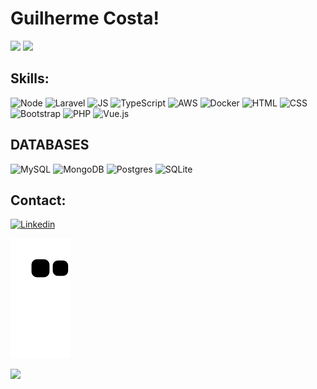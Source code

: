 <h1>
  Guilherme Costa!
</h1>
 
 <div>
  <img height="200em" src="https://github-readme-stats.vercel.app/api/top-langs/?username=costagguilherme&layout=compact&langs_count=7&theme=dracula"/>
  <img height="200px" src="https://4.bp.blogspot.com/-gz9ZgizANGA/WmPAyHrPOQI/AAAAAAAAeZ8/CTJuyzXBFfwHa9_3YtODmRQdVuFDRa5EACLcBGAs/s1600/starry%2Bnight%2Bgif.gif"><img/>
 </div>


  ## Skills:
  ![Node](https://img.shields.io/badge/Node.js-43853D?style=for-the-badge&logo=node-dot-js&logoColor=white)
  ![Laravel](https://img.shields.io/badge/laravel-%23FF2D20.svg?style=for-the-badge&logo=laravel&logoColor=white)
  ![JS](https://img.shields.io/badge/JavaScript-323330?style=for-the-badge&logo=javascript&logoColor=F7DF1E)
  ![TypeScript](https://img.shields.io/badge/typescript-%23007ACC.svg?style=for-the-badge&logo=typescript&logoColor=white)
  ![AWS](https://img.shields.io/badge/Amazon_AWS-232F3E?style=for-the-badge&logo=amazon-aws&logoColor=white)
  ![Docker](https://img.shields.io/badge/docker-%230db7ed.svg?style=for-the-badge&logo=docker&logoColor=white)
  ![HTML](https://img.shields.io/badge/HTML5-E34F26?style=for-the-badge&logo=html5&logoColor=white)
  ![CSS](https://img.shields.io/badge/CSS3-1572B6?style=for-the-badge&logo=css3&logoColor=white)
  ![Bootstrap](https://img.shields.io/badge/Bootstrap-563D7C?style=for-the-badge&logo=bootstrap&logoColor=white)
  ![PHP](https://img.shields.io/badge/PHP-777BB4?style=for-the-badge&logo=php&logoColor=white)
  ![Vue.js](https://img.shields.io/badge/Vue.js-35495E?style=for-the-badge&logo=vue-dot-js&logoColor=4FC08D)
  

  ## DATABASES
  ![MySQL](https://img.shields.io/badge/MySQL-00000F?style=for-the-badge&logo=mysql&logoColor=white)
  ![MongoDB](https://img.shields.io/badge/MongoDB-4EA94B?style=for-the-badge&logo=mongodb&logoColor=white)
  ![Postgres](https://img.shields.io/badge/postgres-%23316192.svg?style=for-the-badge&logo=postgresql&logoColor=white)
  ![SQLite](https://img.shields.io/badge/sqlite-%2307405e.svg?style=for-the-badge&logo=sqlite&logoColor=white)

  ## Contact:

  [![Linkedin](https://img.shields.io/badge/LinkedIn-0077B5?style=for-the-badge&logo=linkedin&logoColor=white)](https://www.linkedin.com/in/guilherme-lopes-4277391b1/)
  <div>
  
  ![Snake animation](https://github.com/rafaballerini/rafaballerini/blob/output/github-contribution-grid-snake.svg)

  <div>
  <img width="850em" src="https://cdna.artstation.com/p/assets/images/images/021/720/920/original/pixel-jeff-mario.gif?1572709433"/>
 </div>
